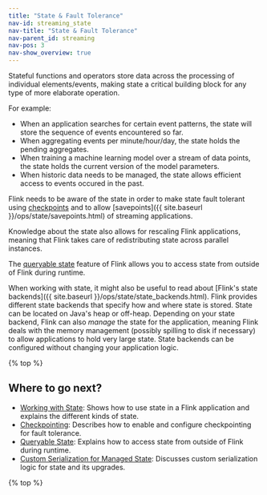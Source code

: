 ```yaml
---
title: "State & Fault Tolerance"
nav-id: streaming_state
nav-title: "State & Fault Tolerance"
nav-parent_id: streaming
nav-pos: 3
nav-show_overview: true
---
```

<!--
Licensed to the Apache Software Foundation (ASF) under one
or more contributor license agreements.  See the NOTICE file
distributed with this work for additional information
regarding copyright ownership.  The ASF licenses this file
to you under the Apache License, Version 2.0 (the
"License"); you may not use this file except in compliance
with the License.  You may obtain a copy of the License at

  http://www.apache.org/licenses/LICENSE-2.0

Unless required by applicable law or agreed to in writing,
software distributed under the License is distributed on an
"AS IS" BASIS, WITHOUT WARRANTIES OR CONDITIONS OF ANY
KIND, either express or implied.  See the License for the
specific language governing permissions and limitations
under the License.
-->

Stateful functions and operators store data across the processing of individual elements/events, making state a critical building block for
any type of more elaborate operation.

For example:

  - When an application searches for certain event patterns, the state will store the sequence of events encountered so far.
  - When aggregating events per minute/hour/day, the state holds the pending aggregates.
  - When training a machine learning model over a stream of data points, the state holds the current version of the model parameters.
  - When historic data needs to be managed, the state allows efficient access to events occured in the past. 

Flink needs to be aware of the state in order to make state fault tolerant using [checkpoints](checkpointing.html) and to allow [savepoints]({{ site.baseurl }}/ops/state/savepoints.html) of streaming applications.

Knowledge about the state also allows for rescaling Flink applications, meaning that Flink takes care of redistributing state across parallel instances.

The [queryable state](queryable_state.html) feature of Flink allows you to access state from outside of Flink during runtime.

When working with state, it might also be useful to read about [Flink's state backends]({{ site.baseurl }}/ops/state/state_backends.html). Flink provides different state backends that specify how and where state is stored. State can be located on Java's heap or off-heap. Depending on your state backend, Flink can also *manage* the state for the application, meaning Flink deals with the memory management (possibly spilling to disk if necessary) to allow applications to hold very large state. State backends can be configured without changing your application logic.

{% top %}

Where to go next?
-----------------

* [Working with State](state.html): Shows how to use state in a Flink application and explains the different kinds of state.
* [Checkpointing](checkpointing.html): Describes how to enable and configure checkpointing for fault tolerance.
* [Queryable State](queryable_state.html): Explains how to access state from outside of Flink during runtime.
* [Custom Serialization for Managed State](custom_serialization.html): Discusses custom serialization logic for state and its upgrades.

{% top %}